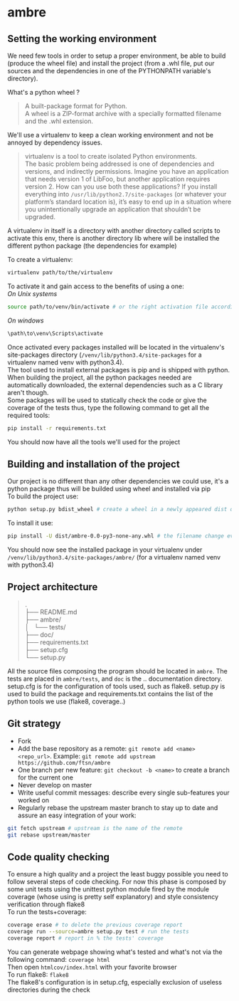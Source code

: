 # ambre

## Setting the working environment
We need few tools in order to setup a proper environment, be able to build (produce the wheel file) and install the project (from a .whl file, put our sources and the dependencies in one of the PYTHONPATH variable's directory).

What's a python wheel ?
> A built-package format for Python.  
A wheel is a ZIP-format archive with a specially formatted filename and the .whl extension.  

We'll use a virtualenv to keep a clean working environment and not be annoyed by dependency issues.
>virtualenv is a tool to create isolated Python environments.  
The basic problem being addressed is one of dependencies and versions, and indirectly permissions. Imagine you have an application that needs version 1 of LibFoo, but another application requires version 2. How can you use both these applications? If you install everything into `/usr/lib/python2.7/site-packages` (or whatever your platform’s standard location is), it’s easy to end up in a situation where you unintentionally upgrade an application that shouldn’t be upgraded.  

A virtualenv in itself is a directory with another directory called scripts to activate this env, there is another directory lib where will be installed the different python package (the dependencies for example)  

To create a virtualenv:
```bash
virtualenv path/to/the/virtualenv
```
To activate it and gain access to the benefits of using a one:  
*On Unix systems*
```bash
source path/to/venv/bin/activate # or the right activation file according to your shell
```
*On windows*
```powershell
\path\to\venv\Scripts\activate
```  

Once activated every packages installed will be located in the virtualenv's site-packages directory (`/venv/lib/python3.4/site-packages` for a virtualenv named venv with python3.4).  
The tool used to install external packages is pip and is shipped with python. When building the project, all the python packages needed are automatically downloaded, the external dependencies such as a C library aren't though.  
Some packages will be used to statically check the code or give the coverage of the tests thus, type the following command to get all the required tools:
```bash
pip install -r requirements.txt
```  
You should now have all the tools we'll used for the project  

## Building and installation of the project  
Our project is no different than any other dependencies we could use, it's a python package thus will be builded using wheel and installed via pip  
To build the project use:
```bash
python setup.py bdist_wheel # create a wheel in a newly appeared dist directory
```
To install it use:
```bash
pip install -U dist/ambre-0.0-py3-none-any.whl # the filename change every version
```  
You should now see the installed package in your virtualenv under `/venv/lib/python3.4/site-packages/ambre/` (for a virtualenv named venv with python3.4)  

## Project architecture  
>.  
├── README.md  
├── ambre/  
│   └── tests/      
├── doc/  
├── requirements.txt  
├── setup.cfg  
└── setup.py  

All the source files composing the program should be located in `ambre`. The tests are placed in `ambre/tests`, and `doc` is the .. documentation directory. setup.cfg is for the configuration of tools used, such as flake8. setup.py is used to build the package and requirements.txt contains the list of the python tools we use (flake8, coverage..)  

## Git strategy  
* Fork
* Add the base repository as a remote: `git remote add <name> <repo_url>`. Example: `git remote add upstream https://github.com/ftsn/ambre`
* One branch per new feature: `git checkout -b <name>` to create a branch for the current one
* Never develop on master
* Write useful commit messages: describe every single sub-features your worked on
* Regularly rebase the upstream master branch to stay up to date and assure an easy integration of your work:
```bash
git fetch upstream # upstream is the name of the remote
git rebase upstream/master
```

## Code quality checking  
To ensure a high quality and a project the least buggy possible you need to follow several steps of code checking. For now this phase is composed by some unit tests using the unittest python module fired by the module coverage (whose using is pretty self explanatory) and style consistency verification through flake8  
To run the tests+coverage:  
```bash
coverage erase # to delete the previous coverage report
coverage run --source=ambre setup.py test # run the tests
coverage report # report in % the tests' coverage
```
You can generate webpage showing what's tested and what's not via the following command: `coverage html`  
Then open `htmlcov/index.html` with your favorite browser  
To run flake8: `flake8`  
The flake8's configuration is in setup.cfg, especially exclusion of useless directories during the check

